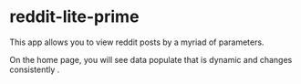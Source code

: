 # reddit-lite-prime

This app allows you to view reddit posts by a myriad of parameters.

On the home page, you will see data populate that is dynamic and changes consistently .

